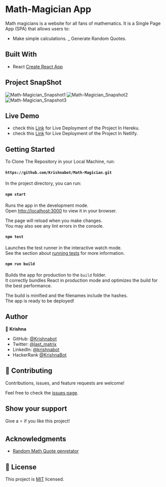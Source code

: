 # Math-Magician App
Math magicians is a website for all fans of mathematics. It is a Single Page App (SPA) that allows users to:

 - Make simple calculations.
 _ Generate Random Quotes. 

## Built With

- React [Create React App](https://github.com/facebook/create-react-app)

## Project SnapShot
![Math-Magician_Snapshot1](https://user-images.githubusercontent.com/40334904/185775673-24ad5fcd-e651-4556-84b9-78782dfb0fe4.png)
![Math-Magician_Snapshot2](https://user-images.githubusercontent.com/40334904/185775685-413e7358-7aa9-4987-8767-9e174c99dc69.png)
![Math-Magician_Snapshot3](https://user-images.githubusercontent.com/40334904/185775698-cd837fce-90e9-446a-8f4f-f326d23b6118.png)



## Live Demo 

- check this [Link](https://math-magician-krishna.herokuapp.com/) for Live Deployment of the Project In Hereku.
- check this [Link](https://mathmagicianbot.netlify.app/) for Live Deployment of the Project In Netlify.

## Getting Started 

To Clone The Repository in your Local Machine, run:

#### `https://github.com/Krishnabot/Math-Magician.git`

In the project directory, you can run:

#### `npm start`

Runs the app in the development mode.\
Open [http://localhost:3000](http://localhost:3000) to view it in your browser.

The page will reload when you make changes.\
You may also see any lint errors in the console.

#### `npm test`

Launches the test runner in the interactive watch mode.\
See the section about [running tests](https://facebook.github.io/create-react-app/docs/running-tests) for more information.

#### `npm run build`

Builds the app for production to the `build` folder.\
It correctly bundles React in production mode and optimizes the build for the best performance.

The build is minified and the filenames include the hashes.\
The app is ready to be deployed!


## Author

👤 **Krishna**

- GitHub: [@Krishnabot](https://github.com/Krishnabot)
- Twitter: [@last_matrix](https://twitter.com/last_matrix)
- LinkedIn: [@krishnabot](https://www.linkedin.com/in/krishnabot/)
- HackerRank [@KrishnaBot](https://www.hackerrank.com/KrishnaBot)

## 🤝 Contributing

Contributions, issues, and feature requests are welcome!

Feel free to check the [issues page](https://github.com/Krishnabot/Math-Magician/issues).

## Show your support

Give a ⭐️ if you like this project!

## Acknowledgments
- [Random Math Quote genretator](https://moldovean.github.io/apps/quote/json/quotes.json)

## 📝 License

This project is [MIT](./MIT.md) licensed.
